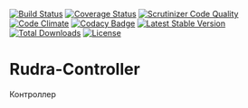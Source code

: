 [![Build Status](https://travis-ci.org/Jagepard/Rudra-Controller.svg?branch=master)](https://travis-ci.org/Jagepard/Rudra-Controller)
[![Coverage Status](https://coveralls.io/repos/github/Jagepard/Rudra-Controller/badge.svg?branch=master)](https://coveralls.io/github/Jagepard/Rudra-Controller?branch=master)
[![Scrutinizer Code Quality](https://scrutinizer-ci.com/g/Jagepard/Rudra-Controller/badges/quality-score.png?b=master)](https://scrutinizer-ci.com/g/Jagepard/Rudra-Controller/?branch=master)
[![Code Climate](https://codeclimate.com/github/Jagepard/Rudra-Controller/badges/gpa.svg)](https://codeclimate.com/github/Jagepard/Rudra-Controller)
[![Codacy Badge](https://api.codacy.com/project/badge/Grade/4bd09ee61e04462aa123c92048150ff2)](https://www.codacy.com/app/Jagepard/Rudra-Controller?utm_source=github.com&amp;utm_medium=referral&amp;utm_content=Jagepard/Rudra-Controller&amp;utm_campaign=Badge_Grade)
[![Latest Stable Version](https://poser.pugx.org/rudra/controller/v/stable)](https://packagist.org/packages/rudra/controller)
[![Total Downloads](https://poser.pugx.org/rudra/controller/downloads)](https://packagist.org/packages/rudra/controller)
[![License](https://poser.pugx.org/rudra/controller/license)](https://packagist.org/packages/rudra/controller)
# Rudra-Controller
Контроллер

